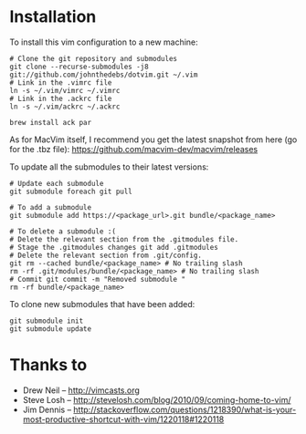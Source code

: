 Installation
============

To install this vim configuration to a new machine:

    # Clone the git repository and submodules
    git clone --recurse-submodules -j8 git://github.com/johnthedebs/dotvim.git ~/.vim
    # Link in the .vimrc file
    ln -s ~/.vim/vimrc ~/.vimrc
    # Link in the .ackrc file
    ln -s ~/.vim/ackrc ~/.ackrc

    brew install ack par

As for MacVim itself, I recommend you get the latest snapshot from here (go for the .tbz file):
https://github.com/macvim-dev/macvim/releases

To update all the submodules to their latest versions:

    # Update each submodule
    git submodule foreach git pull

    # To add a submodule
    git submodule add https://<package_url>.git bundle/<package_name>

    # To delete a submodule :(
    # Delete the relevant section from the .gitmodules file.
    # Stage the .gitmodules changes git add .gitmodules
    # Delete the relevant section from .git/config.
    git rm --cached bundle/<package_name> # No trailing slash
    rm -rf .git/modules/bundle/<package_name> # No trailing slash
    # Commit git commit -m "Removed submodule "
    rm -rf bundle/<package_name>

To clone new submodules that have been added:

    git submodule init
    git submodule update


Thanks to
=========

* Drew Neil – http://vimcasts.org
* Steve Losh – http://stevelosh.com/blog/2010/09/coming-home-to-vim/
* Jim Dennis – http://stackoverflow.com/questions/1218390/what-is-your-most-productive-shortcut-with-vim/1220118#1220118
